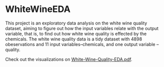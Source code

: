 # WhiteWineEDA

This project is an exploratory data analysis on the white wine quality dataset, aiming to figure out how the input variables relate with the output variable, that is, to find out how white wine quality is effected by the chemicals. The white wine quality data is a tidy dataset with 4898 obeservations and 11 input variables–chemicals, and one output variable – quality.

Check out the visualizations on [White-Wine-Quality-EDA.pdf](https://github.com/greengreengreen/WhiteWineEDA/blob/master/White-Wine-Quality-EDA.pdf).

